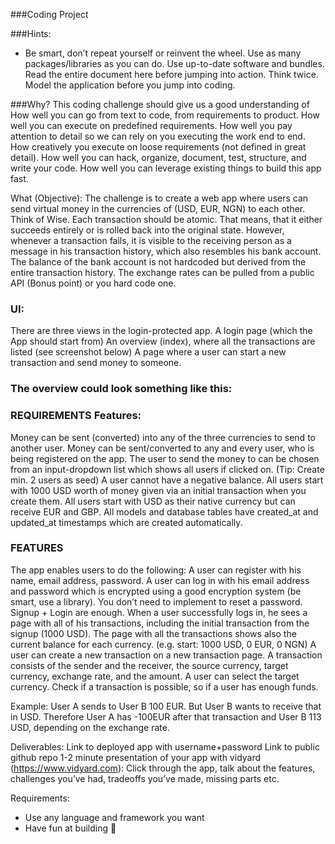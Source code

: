 
###Coding Project
 
###Hints:
- Be smart, don’t repeat yourself or reinvent the wheel. Use as many packages/libraries as you can do. Use up-to-date software and bundles. Read the entire document here before jumping into action. Think twice. Model the application before you jump into coding.
 
###Why?
This coding challenge should give us a good understanding of 
How well you can go from text to code, from requirements to product.
How well you can execute on predefined requirements.
How well you pay attention to detail so we can rely on you executing the work end to end.
How creatively you execute on loose requirements (not defined in great detail).
How well you can hack, organize, document, test, structure, and write your code.
How well you can leverage existing things to build this app fast.
 
What (Objective): 
The challenge is to create a web app where users can send virtual money in the currencies of (USD, EUR, NGN) to each other. Think of Wise.
Each transaction should be atomic. That means, that it either succeeds entirely or is rolled back into the original state. However, whenever a transaction fails, it is visible to the receiving person as a message in his transaction history, which also resembles his bank account. The balance of the bank account is not hardcoded but derived from the entire transaction history. The exchange rates can be pulled from a public API (Bonus point) or you hard code one. 
 
### UI:
There are three views in the login-protected app. 
A login page (which the App should start from)
An overview (index), where all the transactions are listed (see screenshot below) 
A page where a user can start a new transaction and send money to someone. 

### The overview could look something like this:

### REQUIREMENTS Features:
Money can be sent (converted) into any of the three currencies to send to another user. 
Money can be sent/converted to any and every user, who is being registered on the app. 
The user to send the money to can be chosen from an input-dropdown list which shows all users if clicked on. (Tip: Create min. 2 users as seed)
A user cannot have a negative balance. All users start with 1000 USD worth of money given via an initial transaction when you create them. 
All users start with USD as their native currency but can receive EUR and GBP.
All models and database tables have created_at and updated_at timestamps which are created automatically.
 
### FEATURES
The app enables users to do the following:
A user can register with his name, email address, password.
A user can log in with his email address and password which is encrypted using a good encryption system (be smart, use a library).
You don’t need to implement to reset a password. Signup + Login are enough.
When a user successfully logs in, he sees a page with all of his transactions, including the initial transaction from the signup (1000 USD).
The page with all the transactions shows also the current balance for each currency. (e.g. start: 1000 USD, 0 EUR, 0 NGN)
A user can create a new transaction on a new transaction page.
A transaction consists of the sender and the receiver, the source currency, target currency, exchange rate, and the amount.
A user can select the target currency.
Check if a transaction is possible, so if a user has enough funds.
 
Example: User A sends to User B 100 EUR. But User B wants to receive that in USD. Therefore User A has -100EUR after that transaction and User B 113 USD, depending on the exchange rate. 
 
Deliverables:
Link to deployed app with username+password
Link to public github repo
1-2 minute presentation of your app with vidyard (https://www.vidyard.com): Click through the app, talk about the features, challenges you’ve had, tradeoffs you’ve made, missing parts etc.


Requirements:
- Use any language and framework you want
- Have fun at building 🥳